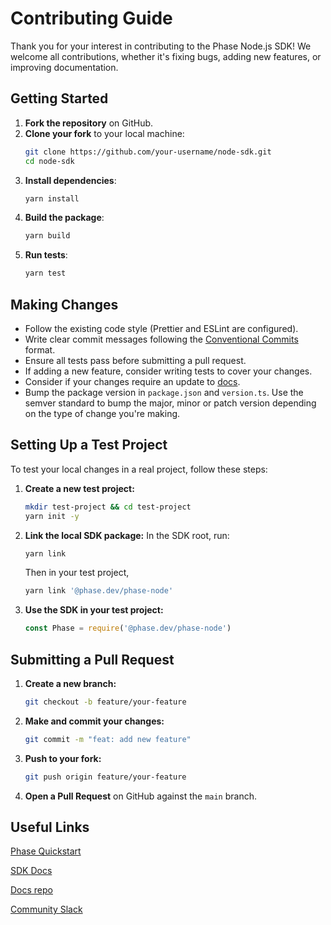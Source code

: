 # Contributing Guide

Thank you for your interest in contributing to the Phase Node.js SDK! We welcome all contributions, whether it's fixing bugs, adding new features, or improving documentation.

## Getting Started

1. **Fork the repository** on GitHub.
2. **Clone your fork** to your local machine:
   ```sh
   git clone https://github.com/your-username/node-sdk.git
   cd node-sdk
   ```
3. **Install dependencies**:
   ```sh
   yarn install
   ```
4. **Build the package**:
   ```sh
   yarn build
   ```
5. **Run tests**:
   ```sh
   yarn test
   ```

## Making Changes

- Follow the existing code style (Prettier and ESLint are configured).
- Write clear commit messages following the [Conventional Commits](https://www.conventionalcommits.org/) format.
- Ensure all tests pass before submitting a pull request.
- If adding a new feature, consider writing tests to cover your changes.
- Consider if your changes require an update to [docs](https://github.com/phasehq/docs).
- Bump the package version in `package.json` and `version.ts`. Use the semver standard to bump the major, minor or patch version depending on the type of change you're making.

## Setting Up a Test Project

To test your local changes in a real project, follow these steps:

1. **Create a new test project:**
   ```sh
   mkdir test-project && cd test-project
   yarn init -y
   ```

2. **Link the local SDK package:**
    In the SDK root, run:
   ```sh
   yarn link
   ```
   Then in your test project, 
   ```sh
   yarn link '@phase.dev/phase-node'
   ```


3. **Use the SDK in your test project:**
   ```js
   const Phase = require('@phase.dev/phase-node')
   ```

## Submitting a Pull Request

1. **Create a new branch:**
   ```sh
   git checkout -b feature/your-feature
   ```
2. **Make and commit your changes:**
   ```sh
   git commit -m "feat: add new feature"
   ```
3. **Push to your fork:**
   ```sh
   git push origin feature/your-feature
   ```
4. **Open a Pull Request** on GitHub against the `main` branch.

## Useful Links

[Phase Quickstart](https://docs.phase.dev/quickstart)

[SDK Docs](https://docs.phase.dev/sdks/node)

[Docs repo](https://github.com/phasehq/docs)

[Community Slack](https://slack.phase.dev)


